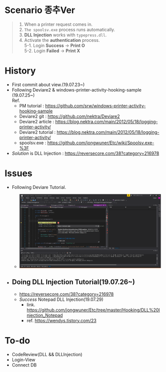 # Scenario 종추Ver
> 1. When a printer request comes in.
> 2. `The spoolsv.exe` process runs automatically.
> 3. **DLL Injection** works with `typepress.dll`.
> 4. Activate the **authentication** process. <br>
> 5-1. Login **Success** -> **Print O**<br>
> 5-2. Login **Failed** -> **Print X**

# History
- First commit about view.(19.07.23~)
- Following Deviare2 & windows-printer-activity-hooking-sample (19.07.25~)<br>
  Ref. 
  - PM tutorial : https://github.com/srw/windows-printer-activity-hooking-sample<br>
  - Deviare2 git : https://github.com/nektra/Deviare2
  - Deviare2 article : https://blog.nektra.com/main/2012/05/18/logging-printer-activity/
  - Deviare2 tutorial : https://blog.nektra.com/main/2012/05/18/logging-printer-activity/
  - spoolsv.exe : https://github.com/jongwuner/Etc/wiki/Spoolsv.exe-%3F
- *Solution* is DLL Injection : https://reversecore.com/38?category=216978

# Issues
- Following Deviare Tutorial. 
  - ![ex_screenshot](./img/present.png)  

- ## Doing DLL Injection Tutorial(19.07.26~)
  - https://reversecore.com/38?category=216978
  - *Success* Notepad DLL Injection(19.07.29) 
    - link. https://github.com/jongwuner/Etc/tree/master/Hooking/DLL%20Injection_Notepad
    - ref. https://wendys.tistory.com/23

# To-do
- CodeReview(DLL && DLLInjection)
- Login-View
- Connect DB
